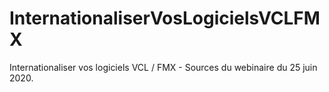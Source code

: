 # InternationaliserVosLogicielsVCLFMX
Internationaliser vos logiciels VCL / FMX - Sources du webinaire du 25 juin 2020.
